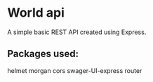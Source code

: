 # World api
A simple basic REST API created using Express. 

## Packages used: 
helmet
morgan
cors
swager-UI-express
router
